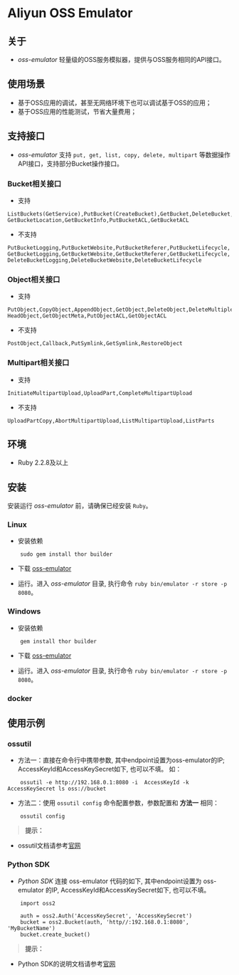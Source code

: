 # Aliyun OSS Emulator

## 关于
- *oss-emulator* 轻量级的OSS服务模拟器，提供与OSS服务相同的API接口。

## 使用场景
- 基于OSS应用的调试，甚至无网络环境下也可以调试基于OSS的应用；
- 基于OSS应用的性能测试，节省大量费用；

## 支持接口

- *oss-emulator* 支持 `put, get, list, copy, delete, multipart` 等数据操作API接口，支持部分Bucket操作接口。

### Bucket相关接口
- 支持
```
ListBuckets(GetService),PutBucket(CreateBucket),GetBucket,DeleteBucket,
GetBucketLocation,GetBucketInfo,PutBucketACL,GetBucketACL
```

- 不支持
```
PutBucketLogging,PutBucketWebsite,PutBucketReferer,PutBucketLifecycle,
GetBucketLogging,GetBucketWebsite,GetBucketReferer,GetBucketLifecycle,
DeleteBucketLogging,DeleteBucketWebsite,DeleteBucketLifecycle
```

### Object相关接口
- 支持
```
PutObject,CopyObject,AppendObject,GetObject,DeleteObject,DeleteMultipleObjects,
HeadObject,GetObjectMeta,PutObjectACL,GetObjectACL
```

- 不支持
```
PostObject,Callback,PutSymlink,GetSymlink,RestoreObject
```

### Multipart相关接口
- 支持
```
InitiateMultipartUpload,UploadPart,CompleteMultipartUpload
```

- 不支持
```
UploadPartCopy,AbortMultipartUpload,ListMultipartUpload,ListParts
```

## 环境
- Ruby 2.2.8及以上

## 安装
安装运行 *oss-emulator* 前，请确保已经安装 `Ruby`。

### Linux
- 安装依赖
```
    sudo gem install thor builder
```

- 下载 [oss-emulator](https://github.com/aliyun/oss-emulator)

- 运行。进入 *oss-emulator* 目录, 执行命令 `ruby bin/emulator -r store -p 8080`。

### Windows

- 安装依赖
```
    gem install thor builder
```

- 下载 [oss-emulator](https://github.com/aliyun/oss-emulator)

- 运行。进入 *oss-emulator* 目录, 执行命令 `ruby bin/emulator -r store -p 8080`。

### docker

## 使用示例

### ossutil

- 方法一：直接在命令行中携带参数, 其中endpoint设置为oss-emulator的IP; AccessKeyId和AccessKeySecret如下, 也可以不填。 如：
```
    ossutil -e http://192.168.0.1:8080 -i  AccessKeyId -k AccessKeySecret ls oss://bucket
```

- 方法二：使用 `ossutil config` 命令配置参数，参数配置和 **方法一** 相同：
```
    ossutil config
```

> **提示：**
- ossutil文档请参考[官网](https://help.aliyun.com/document_detail/50452.html)
  
### Python SDK

- *Python SDK* 连接 oss-emulator 代码的如下, 其中endpoint设置为 oss-emulator 的IP, AccessKeyId和AccessKeySecret如下, 也可以不填。

```
    import oss2

    auth = oss2.Auth('AccessKeySecret', 'AccessKeySecret')
    bucket = oss2.Bucket(auth, 'http//:192.168.0.1:8080', 'MyBucketName')
    bucket.create_bucket()
```

> **提示：**
- Python SDK的说明文档请参考[官网](https://help.aliyun.com/document_detail/32026.html?spm=5176.doc32026.3.3.RQzyY1)
